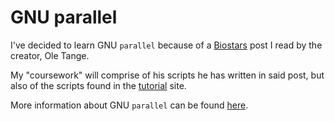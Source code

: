 # GNU parallel

I've decided to learn GNU `parallel` because of a [Biostars][post] post I read
by the creator, Ole Tange. 

My "coursework" will comprise of his scripts he has written in said post, but
also of the scripts found in the [tutorial][tutorial] site.

More information about GNU `parallel` can be found [here][website].

[post]: https://www.biostars.org/p/63816/
[tutorial]: http://www.gnu.org/software/parallel/parallel_tutorial.html
[website]: http://www.gnu.org/software/parallel/
